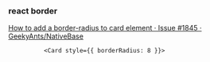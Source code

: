 ###  react border


[How to add a border-radius to card element · Issue #1845 · GeekyAnts/NativeBase](https://github.com/GeekyAnts/NativeBase/issues/1845 "How to add a border-radius to card element · Issue #1845 · GeekyAnts/NativeBase")


 

```
          <Card style={{ borderRadius: 8 }}>

```
